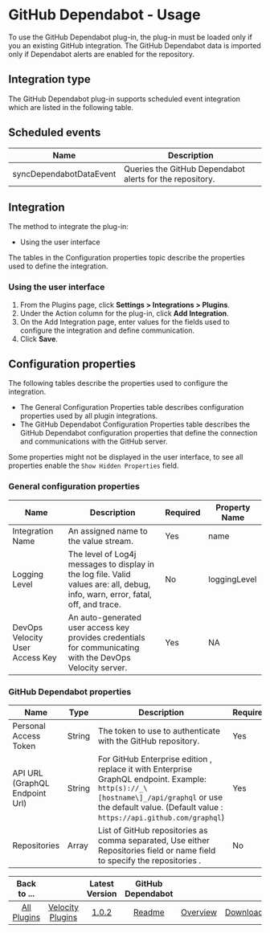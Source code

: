 
# GitHub Dependabot - Usage

To use the GitHub Dependabot plug-in, the plug-in must be loaded only if you an existing GitHub integration. The GitHub Dependabot data is imported only if Dependabot alerts are enabled for the repository.

## Integration type

The GitHub Dependabot plug-in supports scheduled event integration which are listed in the following table.

## Scheduled events

|Name|Description|
|---|---|
|syncDependabotDataEvent|Queries the GitHub Dependabot alerts for the repository.|

## Integration
The method to integrate the plug-in:

- Using the user interface

The tables in the Configuration properties topic describe the properties used to define the integration.

### Using the user interface
1. From the Plugins page, click **Settings > Integrations > Plugins**.
2. Under the Action column for the plug-in, click **Add Integration**.
3. On the Add Integration page, enter values for the fields used to configure the integration and define communication.
4. Click **Save**.

## Configuration properties

The following tables describe the properties used to configure the integration.

- The General Configuration Properties table describes configuration properties used by all plugin integrations.
- The GitHub Dependabot Configuration Properties table describes the GitHub Dependabot configuration properties that define the connection and communications with the GitHub server.

Some properties might not be displayed in the user interface, to see all properties enable the `Show Hidden Properties` field.

### General configuration properties

| Name             | Description                                                                                                                             | Required | Property Name |
| ---------------- | --------------------------------------------------------------------------------------------------------------------------------------- | -------- | ------------- |
| Integration Name | An assigned name to the value stream.                                                                                                   | Yes      | name          |
| Logging Level    | The level of Log4j messages to display in the log file. Valid values are: all, debug, info, warn, error, fatal, off, and trace.         | No       | loggingLevel  |
| DevOps Velocity User Access Key|An auto-generated user access key provides credentials for communicating with the DevOps Velocity server.                |Yes       |NA             |

### GitHub Dependabot properties

| Name                           | Type   | Description                                                                                                                                                                                          | Required |
| ------------------------------ | ------ | ---------------------------------------------------------------------------------------------------------------------------------------------------------------------------------------------------- | -------- |
| Personal Access Token          | String | The token to use to authenticate with the GitHub repository.                                                                                                                                         | Yes      |
| API URL (GraphQL Endpoint Url) | String | For GitHub Enterprise edition , replace it with Enterprise GraphQL endpoint. Example: `http(s)://_\[hostname\]_/api/graphql` or use the default value. (Default value :  `https://api.github.com/graphql`) | Yes      |
| Repositories                   | Array  | List of GitHub repositories as comma separated, Use either Repositories field or name field to specify the repositories .                                                                            | No       |


|Back to ...||Latest Version|GitHub Dependabot |||
| :---: | :---: | :---: | :---: | :---: | :---: |
|[All Plugins](../../index.md)|[Velocity Plugins](../README.md)|[1.0.2](https://raw.githubusercontent.com/UrbanCode/IBM-UCV-PLUGINS/main/files/ucv-ext-dependabot/ucv-ext-dependabot:1.0.2.tar.7z.001)|[Readme](README.md)|[Overview](overview.md)|[Downloads](downloads.md)|
